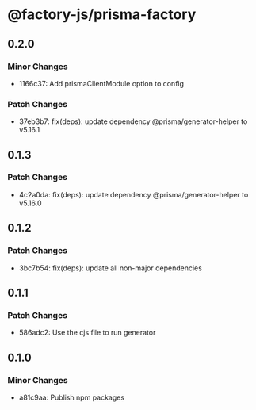 # @factory-js/prisma-factory

## 0.2.0

### Minor Changes

- 1166c37: Add prismaClientModule option to config

### Patch Changes

- 37eb3b7: fix(deps): update dependency @prisma/generator-helper to v5.16.1

## 0.1.3

### Patch Changes

- 4c2a0da: fix(deps): update dependency @prisma/generator-helper to v5.16.0

## 0.1.2

### Patch Changes

- 3bc7b54: fix(deps): update all non-major dependencies

## 0.1.1

### Patch Changes

- 586adc2: Use the cjs file to run generator

## 0.1.0

### Minor Changes

- a81c9aa: Publish npm packages
